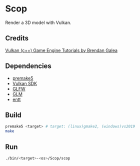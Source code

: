 # Scop

Render a 3D model with Vulkan.

## Credits
[Vulkan (c++) Game Engine Tutorials by Brendan Galea](https://www.youtube.com/playlist?list=PL8327DO66nu9qYVKLDmdLW_84-yE4auCR)

## Dependencies
- [premake5](https://premake.github.io/download.html)
- [Vulkan SDK](https://vulkan.lunarg.com/sdk/home)
- [GLFW](https://www.glfw.org/download.html)
- [GLM](https://glm.g-truc.net/0.9.8/index.html)
- [entt](https://github.com/skypjack/entt)

## Build
```bash
premake5 <target> # target: (linux)gmake2, (windows)vs2019
make
```
## Run
```bash
./bin/<target>-<os>/Scop/scop
```